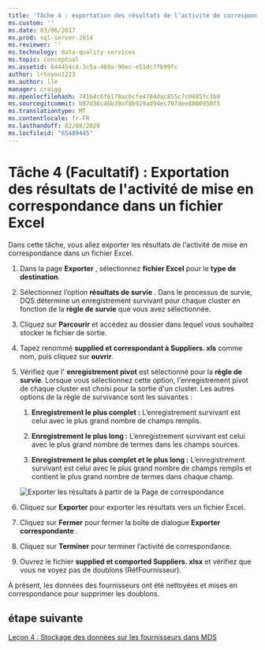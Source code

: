 ```yaml
---
title: 'Tâche 4 : exportation des résultats de l’activité de correspondance dans un fichier Excel | Microsoft Docs'
ms.custom: ''
ms.date: 03/06/2017
ms.prod: sql-server-2014
ms.reviewer: ''
ms.technology: data-quality-services
ms.topic: conceptual
ms.assetid: 644454c4-3c5a-469a-90ec-e51dc7fb99fc
author: lrtoyou1223
ms.author: lle
manager: craigg
ms.openlocfilehash: 74164c6f6178acbcfe4784dac855c7c0485fc3b0
ms.sourcegitcommit: b87d36c46b39af8b929ad94ec707dee8800950f5
ms.translationtype: MT
ms.contentlocale: fr-FR
ms.lasthandoff: 02/08/2020
ms.locfileid: "65489445"
---
```

# <a name="task-4-exporting-the-results-from-matching-activity-to-an-excel-file"></a>Tâche 4 (Facultatif) : Exportation des résultats de l'activité de mise en correspondance dans un fichier Excel
  Dans cette tâche, vous allez exporter les résultats de l'activité de mise en correspondance dans un fichier Excel.  
  
1.  Dans la page **Exporter** , sélectionnez **fichier Excel** pour le **type de destination**.  
  
2.  Sélectionnez l’option **résultats de survie** . Dans le processus de survie, DQS détermine un enregistrement survivant pour chaque cluster en fonction de la **règle de survie** que vous avez sélectionnée.  
  
3.  Cliquez sur **Parcourir** et accédez au dossier dans lequel vous souhaitez stocker le fichier de sortie.  
  
4.  Tapez renommé **supplied et correspondant à Suppliers. xls** comme nom, puis cliquez sur **ouvrir**.  
  
5.  Vérifiez que l' **enregistrement pivot** est sélectionné pour la **règle de survie**. Lorsque vous sélectionnez cette option, l'enregistrement pivot de chaque cluster est choisi pour la sortie d'un cluster. Les autres options de la règle de survivance sont les suivantes :  
  
    1.  **Enregistrement le plus complet :** L’enregistrement survivant est celui avec le plus grand nombre de champs remplis.  
  
    2.  **Enregistrement le plus long :** L’enregistrement survivant est celui avec le plus grand nombre de termes dans les champs sources.  
  
    3.  **Enregistrement le plus complet et le plus long :** L’enregistrement survivant est celui avec le plus grand nombre de champs remplis et contient le plus grand nombre de termes dans chaque champ.  
  
     ![Exporter les résultats à partir de la Page de correspondance](../../2014/tutorials/media/et-exportingtheresultsfrommatoanexcelfile.jpg "Exporter les résultats à partir de la Page de correspondance")  
  
6.  Cliquez sur **Exporter** pour exporter les résultats vers un fichier Excel.  
  
7.  Cliquez sur **Fermer** pour fermer la boîte de dialogue **Exporter correspondante** .  
  
8.  Cliquez sur **Terminer** pour terminer l’activité de correspondance.  
  
9. Ouvrez le fichier **supplied et comported Suppliers. xlsx** et vérifiez que vous ne voyez pas de doublons (RéfFournisseur).  
  
 À présent, les données des fournisseurs ont été nettoyées et mises en correspondance pour supprimer les doublons.  
  
## <a name="next-step"></a>étape suivante  
 [Leçon 4 : Stockage des données sur les fournisseurs dans MDS](../../2014/tutorials/lesson-4-storing-supplier-data-in-mds.md)  
  
  
